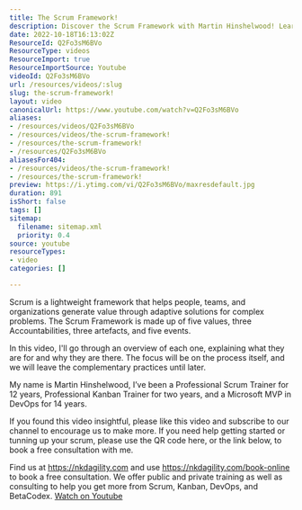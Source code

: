 ```yaml
---
title: The Scrum Framework!
description: Discover the Scrum Framework with Martin Hinshelwood! Learn its core values, accountabilities, artefacts, and events to tackle complex problems effectively.
date: 2022-10-18T16:13:02Z
ResourceId: Q2Fo3sM6BVo
ResourceType: videos
ResourceImport: true
ResourceImportSource: Youtube
videoId: Q2Fo3sM6BVo
url: /resources/videos/:slug
slug: the-scrum-framework!
layout: video
canonicalUrl: https://www.youtube.com/watch?v=Q2Fo3sM6BVo
aliases:
- /resources/videos/Q2Fo3sM6BVo
- /resources/videos/the-scrum-framework!
- /resources/the-scrum-framework!
- /resources/Q2Fo3sM6BVo
aliasesFor404:
- /resources/videos/the-scrum-framework!
- /resources/the-scrum-framework!
preview: https://i.ytimg.com/vi/Q2Fo3sM6BVo/maxresdefault.jpg
duration: 891
isShort: false
tags: []
sitemap:
  filename: sitemap.xml
  priority: 0.4
source: youtube
resourceTypes:
- video
categories: []

---
```

 Scrum is a lightweight framework that helps people, teams, and organizations generate value through adaptive solutions for complex problems. The Scrum Framework is made up of five values, three Accountabilities, three artefacts, and five events. 

In this video, I'll go through an overview of each one, explaining what they are for and why they are there. The focus will be on the process itself, and we will leave the complementary practices until later.

My name is Martin Hinshelwood, I’ve been a Professional Scrum Trainer for 12 years, Professional Kanban Trainer for two years, and a Microsoft MVP in DevOps for 14 years.

If you found this video insightful, please like this video and subscribe to our channel to encourage us to make more. If you need help getting started or tunning up your scrum, please use the QR code here, or the link below, to book a free consultation with me.

Find us at https://nkdagility.com and use https://nkdagility.com/book-online to book a free consultation. We offer public and private training as well as consulting to help you get more from Scrum, Kanban, DevOps, and BetaCodex. 
 [Watch on Youtube](https://www.youtube.com/watch?v=Q2Fo3sM6BVo)
